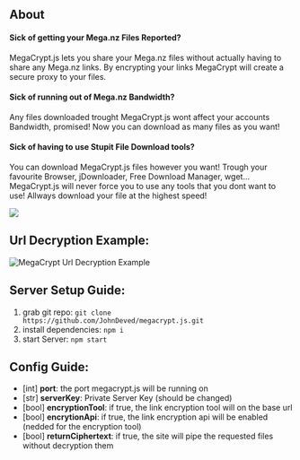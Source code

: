 ## About

#### Sick of getting your Mega.nz Files Reported?

MegaCrypt.js lets you share your Mega.nz files without actually having to share any Mega.nz links. By encrypting your links MegaCrypt will create a secure proxy to your files.

#### Sick of running out of Mega.nz Bandwidth?

Any files downloaded trought MegaCrypt.js wont affect your accounts Bandwidth, promised! Now you can download as many files as you want!

#### Sick of having to use Stupit File Download tools?

You can download MegaCrypt.js files however you want! Trough your favourite Browser, jDownloader, Free Download Manager, wget... MegaCrypt.js will never force you to use any tools that you dont want to use! Allways download your file at the highest speed!

![](https://i.gyazo.com/66a04828366a94e951100f9404c24160.gif)

## Url Decryption Example:

![MegaCrypt Url Decryption Example](https://i.imgur.com/yR0EE1P.png)

## Server Setup Guide:

1. grab git repo: `git clone https://github.com/JohnDeved/megacrypt.js.git`
2. install dependencies: `npm i`
3. start Server: `npm start`

## Config Guide:

- [int] __port__: the port megacrypt.js will be running on
- [str] __serverKey__: Private Server Key (should be changed)
- [bool] __encryptionTool__: if true, the link encryption tool will on the base url
- [bool] __encrytionApi__: if true, the link encryption api will be enabled (nedded for the encryption tool)
- [bool] __returnCiphertext__: if true, the site will pipe the requested files without decryption them
